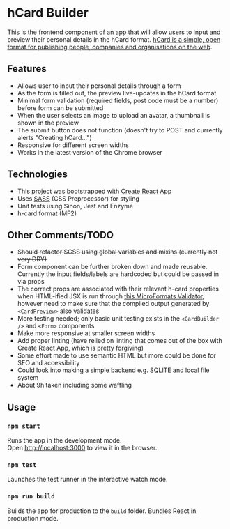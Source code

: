 # hCard Builder

This is the frontend component of an app that will allow users to input and preview their personal details in the hCard format. [hCard is a simple, open format for publishing people, companies and
organisations on the web](http://microformats.org/wiki/h-card).

## Features
* Allows user to input their personal details through a form
* As the form is filled out, the preview live-updates in the hCard format
* Minimal form validation (required fields, post code must be a number) before form can be submitted
* When the user selects an image to upload an avatar, a thumbnail is shown in the preview
* The submit button does not function (doesn't try to POST and currently alerts "Creating hCard...")
* Responsive for different screen widths
* Works in the latest version of the Chrome browser

## Technologies
* This project was bootstrapped with [Create React App](https://github.com/facebook/create-react-app)
* Uses [SASS](https://sass-lang.com/) (CSS Preprocessor) for styling
* Unit tests using Sinon, Jest and Enzyme
* h-card format (MF2)

## Other Comments/TODO

* ~~Should refactor SCSS using global variables and mixins (currently not very DRY)~~
* Form component can be further broken down and made reusable. Currently the input fields/labels are hardcoded but could be passed in via props
* The correct props are associated with their relevant h-card properties when HTML-ified JSX is run through [this MicroFormats Validator](http://pin13.net/mf2/), however need to make sure that the compiled output generated by `<CardPreview>` also validates
* More testing needed; only basic unit testing exists in the `<CardBuilder />` and `<Form>` components
* Make more responsive at smaller screen widths
* Add proper linting (have relied on linting that comes out of the box with Create React App, which is pretty forgiving)
* Some effort made to use semantic HTML but more could be done for SEO and accessibility
* Could look into making a simple backend e.g. SQLITE and local file system
* About 9h taken including some waffling

## Usage

### `npm start`

Runs the app in the development mode.<br>
Open [http://localhost:3000](http://localhost:3000) to view it in the browser.

### `npm test`

Launches the test runner in the interactive watch mode.<br>

### `npm run build`

Builds the app for production to the `build` folder. Bundles React in production mode.
